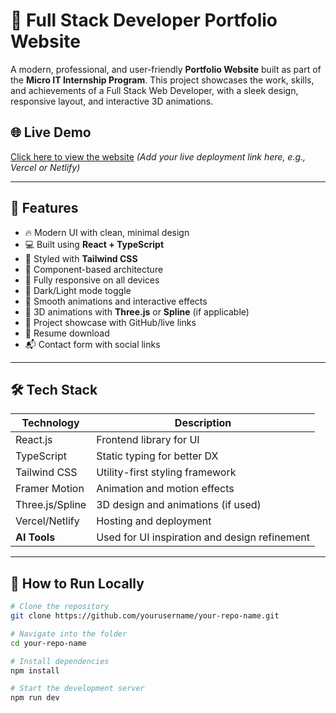 # 💼 Full Stack Developer Portfolio Website

A modern, professional, and user-friendly **Portfolio Website** built as part of the **Micro IT Internship Program**. This project showcases the work, skills, and achievements of a Full Stack Web Developer, with a sleek design, responsive layout, and interactive 3D animations.

## 🌐 Live Demo

[Click here to view the website](#) *(Add your live deployment link here, e.g., Vercel or Netlify)*

---

## 🚀 Features

- 🔥 Modern UI with clean, minimal design
- 💻 Built using **React + TypeScript**
- 🎨 Styled with **Tailwind CSS**
- 🧠 Component-based architecture
- 📱 Fully responsive on all devices
- 🌙 Dark/Light mode toggle
- 🧩 Smooth animations and interactive effects
- 🧪 3D animations with **Three.js** or **Spline** (if applicable)
- 🔗 Project showcase with GitHub/live links
- 📄 Resume download
- 📬 Contact form with social links

---

## 🛠️ Tech Stack

| Technology      | Description                      |
|-----------------|----------------------------------|
| React.js        | Frontend library for UI          |
| TypeScript      | Static typing for better DX      |
| Tailwind CSS    | Utility-first styling framework  |
| Framer Motion   | Animation and motion effects     |
| Three.js/Spline | 3D design and animations (if used)|
| Vercel/Netlify  | Hosting and deployment           |
| **AI Tools**   | Used for UI inspiration and design refinement |

---

## 🧩 How to Run Locally

```bash
# Clone the repository
git clone https://github.com/yourusername/your-repo-name.git

# Navigate into the folder
cd your-repo-name

# Install dependencies
npm install

# Start the development server
npm run dev
